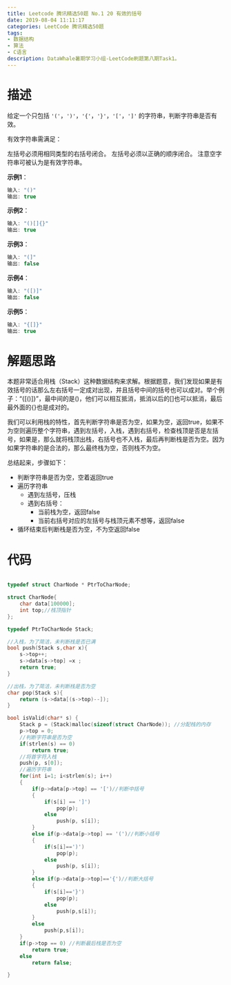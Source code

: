 ```yaml
---
title: Leetcode 腾讯精选50题 No.1 20 有效的括号
date: 2019-08-04 11:11:17
categories: LeetCode 腾讯精选50题
tags:
- 数据结构
- 算法
- C语言
description: DataWhale暑期学习小组-LeetCode刷题第八期Task1。
---
```


# 描述

给定一个只包括 `'('`，`')'`，`'{'`，`'}'`，`'['`，`']'` 的字符串，判断字符串是否有效。

有效字符串需满足：

左括号必须用相同类型的右括号闭合。
左括号必须以正确的顺序闭合。
注意空字符串可被认为是有效字符串。

**示例1**：


```c
输入: "()"
输出: true
```

**示例2**：


```c
输入: "()[]{}"
输出: true
```

**示例3**：


```c
输入: "(]"
输出: false
```


**示例4**：


```c
输入: "([)]"
输出: false
```

**示例5**：


```c
输入: "{[]}"
输出: true
```

# 解题思路

本题非常适合用栈（Stack）这种数据结构来求解。根据题意，我们发现如果是有效括号的话那么左右括号一定成对出现，并且括号中间的括号也可以成对。举个例子：“{[()]}”，最中间的是()，他们可以相互抵消，抵消以后的[]也可以抵消，最后最外面的{}也是成对的。

我们可以利用栈的特性，首先判断字符串是否为空，如果为空，返回true，如果不为空则遍历整个字符串，遇到左括号，入栈，遇到右括号，检查栈顶是否是左括号，如果是，那么就将栈顶出栈，右括号也不入栈，最后再判断栈是否为空。因为如果字符串的是合法的，那么最终栈为空，否则栈不为空。

总结起来，步骤如下：

- 判断字符串是否为空，空着返回true
- 遍历字符串
	- 遇到左括号，压栈
	- 遇到右括号：
		- 当前栈为空，返回false
		- 当前右括号对应的左括号与栈顶元素不想等，返回false
- 循环结束后判断栈是否为空，不为空返回false

# 代码

```c

typedef struct CharNode * PtrToCharNode;

struct CharNode{
    char data[100000];
    int top;//栈顶指针
};

typedef PtrToCharNode Stack;

//入栈，为了简洁，未判断栈是否已满
bool push(Stack s,char x){
    s->top++;
    s->data[s->top] =x ;
    return true;
}

//出栈，为了简洁，未判断栈是否为空
char pop(Stack s){
    return (s->data[(s->top)--]);
}

bool isValid(char* s) {
    Stack p = (Stack)malloc(sizeof(struct CharNode)); //分配栈的内存
    p->top = 0;
    //判断字符串是否为空
    if(strlen(s) == 0)
    	return true;
    //将首字符入栈
    push(p, s[0]);
    //遍历字符串
    for(int i=1; i<strlen(s); i++)
    {
        if(p->data[p->top] == '[')//判断中括号
        {
            if(s[i] == ']') 
            	pop(p);
            else 
            	push(p, s[i]);
        }
        else if(p->data[p->top] == '(')//判断小括号
        {
            if(s[i]==')')
            	pop(p);
            else 
            	push(p, s[i]);
        }
        else if(p->data[p->top]=='{')//判断大括号
        {
            if(s[i]=='}')
            	pop(p);
            else 
            	push(p,s[i]);
        }
        else 
        	push(p,s[i]);
    }
    if(p->top == 0) //判断最后栈是否为空
    	return true;
    else 
    	return false;

}
```

